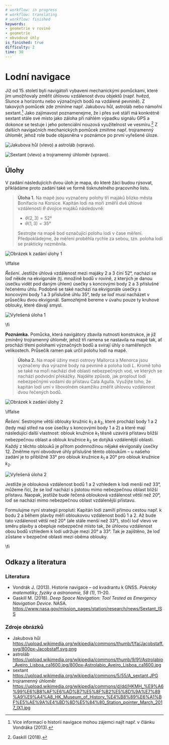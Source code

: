 ```yaml
---
# workflow: in progress
# workflow: translating
# workflow: finished
keywords:
- geometrie v rovině
- geometrie
- obvodové úhly
is_finished: true
difficulty: 2
time: 30
---
```


# Lodní navigace



Již od 15. století byli navigátoři vybaveni mechanickými pomůckami,
které jim umožňovaly změřit úhlovou vzdálenost dvou objektů (např.
hvězd, Slunce a horizontu nebo význačných bodů na vzdálené pevnině).
Z takových pomůcek zde zmíníme např. Jakubovu hůl, astroláb nebo námořní
sextant.[^1] Jako zajímavost poznamenejme, že i přes své stáří má
konkrétně sextant stále své místo jako záloha při náhlém výpadku signálu
GPS a dokonce se testuje i jeho potenciální nouzová využitelnost ve
vesmíru.[^2] Z dalších navigačních mechanických pomůcek zmiňme např.
trojramenný úhloměr, jehož role bude objasněna v poznámce po první
vyřešené úloze.

![Jakubova hůl (vlevo) a astroláb (vpravo).](pic0a.jpg)

![Sextant (vlevo) a trojramenný úhloměr (vpravo).](pic0b.jpg)

## Úlohy

V zadání následujících dvou úloh je mapa, do které žáci budou rýsovat,
přikládáme proto zadání také ve formě tisknutelného pracovního listu.

> **Úloha 1.** Na mapě jsou vyznačeny polohy tří majáků blízko města Bonifacio na
> Korsice. Kapitán lodi na moři změřil dvě
> úhlové vzdálenosti $\theta$ dvojice majáků následovně:
>
> * $\theta (2,3) = 52°$
> * $\theta (1,3) = 35°$
>
> Sestrojte na mapě bod označující polohu lodi v čase měření.
> Předpokládejme, že měření proběhla rychle za sebou, tzn. poloha lodi se
> prakticky nezměnila.

![Obrázek k zadání úlohy 1](pic1.jpg)

\iffalse

*Řešení.* Jestliže úhlová vzdálenost mezi majáky $2$ a $3$ činí $52°$, nachází se loď
někde na ekvigonále (tj. množině bodů v rovině, z kterých je danou úsečku vidět
pod daným úhlem) úsečky s koncovými body $2$ a $3$ příslušné řečenému
úhlu. Podobně se také nachází na ekvigonále úsečky s koncovými body $1$ a
$3$ příslušné úhlu $35°$, tedy se loď musí nacházet v průsečíku dvou
ekvigonál. Samozřejmě bereme v úvahu pouze ty kruhové oblouky, které dávají smysl.

![Vyřešená úloha 1](pic2.jpg)

\fi 

**Poznámka.** Pomůcka, která navigátory zbavila nutnosti konstrukce, je
již zmíněný trojramenný úhloměr, jehož tři ramena se nastavila na
mapě tak, ať prochází třemi polohami význačných bodů a svírají úhly
o naměřených velikostech. Průsečík ramen pak určil polohu lodi na mapě.

> **Úloha 2.** Na mapě úžiny mezi ostrovy Mallorca a Menorca jsou vyznačeny dva výrazné
> body na pevnině a poloha lodi $L$. Kromě toho se také na moři nachází
> dvě oblasti nebezpečných vod, ve kterých se nachází podvodní překážky.
>Najděte způsob, jak proplout lodí nebezpečnými vodami do přístavu Cala
>Agulla. Využijte toho, že kapitán lodi umí v libovolném okamžiku změřit
>úhlovou vzdálenost dvou řečených bodů.

![Obrázek k zadání úlohy 2](pic3.jpg)

\iffalse

*Řešení*. Sestrojme větší oblouky kružnic $k_1$ a
$k_2$, které prochází body $1$ a $2$ (tedy mají střed na ose
úsečky s koncovými body $1$ a $2$) a které mají následující další vlastnost:
oblouk kružnice $k_1$ těsně uzavírá přístavu bližší
nebezpečnou oblast a oblouk kružnice $k_2$ se dotýká
vzdálenější oblasti. Každý z těchto oblouků je přitom podmnožinou nějaké
ekvigonály úsečky $12$. Změřme nyní obvodové úhly příslušné těmto obloukům
– u našeho zadání je to přibližně $33°$ pro oblouk kružnice
$k_1$ a $20°$ pro oblouk kružnice $k_2$. 

![Vyřešená úloha 2](pic4.jpg)

Jestliže je oblouková vzdálenost bodů $1$ a $2$ vzhledem k lodi menší než
$33°$, můžeme říci, že se loď nachází s jistotou mimo nebezpečnou oblast
bližší přístavu. Naopak, jestliže bude řečená oblouková vzdálenost větší
než $20°$, loď se nachází mimo nebezpečnou oblast vzdálenější přístavu.

Formulujme nyní strategii proplutí: Kapitán lodi zamíří přímou cestou
např. k bodu $2$ a během plavby měří obloukovou vzdálenost bodů $1$ a $2$. Až
bude tato vzdálenost větší než $20°$ (ale stále menší než $33°$), stočí loď
vlevo ve směru plavby a obepluje nebezpečné místo tak, že úhlovou
vzdálenost obou bodů vzhledem k lodi udržuje mezi $20°$ a $33°$. Tak je
zajištěno, že loď zůstane v bezpečné oblasti mezi oběma oblouky.

\fi

## Odkazy a literatura

### Literatura

* Vondrák J. (2013). Historie navigace – od kvadrantu k GNSS. *Pokroky
  matematiky, fyziky a astronomie, 58 (1)*, 11–20.
* Gaskill M. (2018). *Deep Space Navigation: Tool Tested as Emergency Navigation Device*. NASA.
<https://www.nasa.gov/mission_pages/station/research/news/Sextant_ISS>

### Zdroje obrázků

-   Jakubova hůl  
    <https://upload.wikimedia.org/wikipedia/commons/thumb/f/fa/Jacobstaff.svg/800px-Jacobstaff.svg.png>
-   astroláb  
    <https://upload.wikimedia.org/wikipedia/commons/thumb/9/91/Astrolabio_Aveiro_Lisboa_ca1600.jpg/800px-Astrolabio_Aveiro_Lisboa_ca1600.jpg>
-   sextant  
    <https://upload.wikimedia.org/wikipedia/commons/5/55/A_sextant.JPG>
-   trojramenný úhloměr  
    <https://upload.wikimedia.org/wikipedia/commons/d/dd/HKMH_%E9%A6%99%E6%B8%AF%E6%AD%B7%E5%8F%B2%E5%8D%9A%E7%89%A9%E9%A4%A8_HK_Museum_of_History_%E4%B8%89%E6%A1%BF%E5%AE%9A%E4%BD%8D%E5%84%80_Station_pointer_March_2017_IX1.jpg>

[^1]: Více informací o historii navigace mohou zájemci najít např.
v článku Vondráka (2013).

[^2]: Gaskill (2018).
